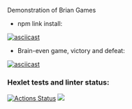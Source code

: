 Demonstration of Brian Games


* npm link install:

[![asciicast](https://asciinema.org/a/hlkda6jNRvsah07Teb15sb3mo.svg)](https://asciinema.org/a/hlkda6jNRvsah07Teb15sb3mo)

* Brain-even game, victory and defeat:

[![asciicast](https://asciinema.org/a/8AYJMtcFxEj9VLEQSgc6cVzqY.svg)](https://asciinema.org/a/8AYJMtcFxEj9VLEQSgc6cVzqY)




### Hexlet tests and linter status:
[![Actions Status](https://github.com/Lokstar-Ugar/frontend-project-44/actions/workflows/hexlet-check.yml/badge.svg)](https://github.com/Lokstar-Ugar/frontend-project-44/actions)
<a href="https://codeclimate.com/github/Lokstar-Ugar/frontend-project-44/maintainability"><img src="https://api.codeclimate.com/v1/badges/e6911bd9091d782e90f6/maintainability" /></a>
